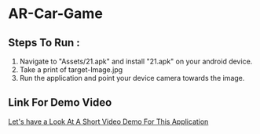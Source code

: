 # AR-Car-Game

## Steps To Run : 

1. Navigate to "Assets/21.apk" and install "21.apk" on your android device.
2. Take a print of target-Image.jpg
3. Run the application and point your device camera towards the image.

## Link For Demo Video

[Let's have a Look At A Short Video Demo For This Application](https://drive.google.com/open?id=10T_sJAwFBh0gpXtF0Rrea-SAoWJXsya7)
